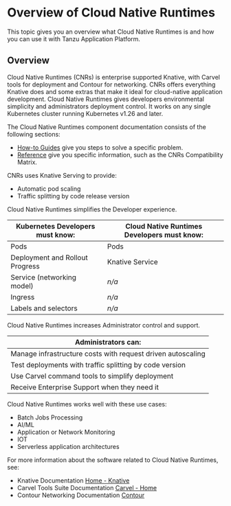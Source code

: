 # Overview of Cloud Native Runtimes

This topic gives you an overview what Cloud Native Runtimes is and how you can use it with Tanzu Application Platform.

## <a id="overview"></a> Overview

Cloud Native Runtimes (CNRs) is enterprise supported Knative, with Carvel tools for deployment and Contour for networking.
CNRs offers everything Knative does and some extras that make it ideal for cloud-native application development.
Cloud Native Runtimes gives developers environmental simplicity and administrators deployment control. It works on any single Kubernetes cluster running Kubernetes v1.26 and later.

The Cloud Native Runtimes component documentation consists of the following sections:

- [How-to Guides](how-to-guides/index.hbs.md) give you steps to solve a specific problem.
- [Reference](reference/index.hbs.md) give you specific information, such as the CNRs Compatibility Matrix.

CNRs uses Knative Serving to provide:

- Automatic pod scaling
- Traffic splitting by code release version

Cloud Native Runtimes simplifies the Developer experience.

| Kubernetes Developers must know: | Cloud Native Runtimes Developers must know: |
|----------------------------------|---------------------------------------------|
| Pods                             | Pods                                        |
| Deployment and Rollout Progress  | Knative Service                             |
| Service (networking model)       |_n/a_                                        |
| Ingress                          |_n/a_                                        |
| Labels and selectors             |_n/a_                                        |

Cloud Native Runtimes increases Administrator control and support.

| Administrators can:                                          |
|--------------------------------------------------------------|
| Manage infrastructure costs with request driven autoscaling  |
| Test deployments with traffic splitting by code version      |
| Use Carvel command tools to simplify deployment              |
| Receive Enterprise Support when they need it                 |

Cloud Native Runtimes works well with these use cases:

- Batch Jobs Processing
- AI/ML
- Application or Network Monitoring
- IOT
- Serverless application architectures

For more information about the software related to Cloud Native Runtimes, see:

- Knative Documentation [Home - Knative](https://knative.dev/docs/)
- Carvel Tools Suite Documentation [Carvel - Home](https://carvel.dev/)
- Contour Networking Documentation [Contour](https://projectcontour.io/)